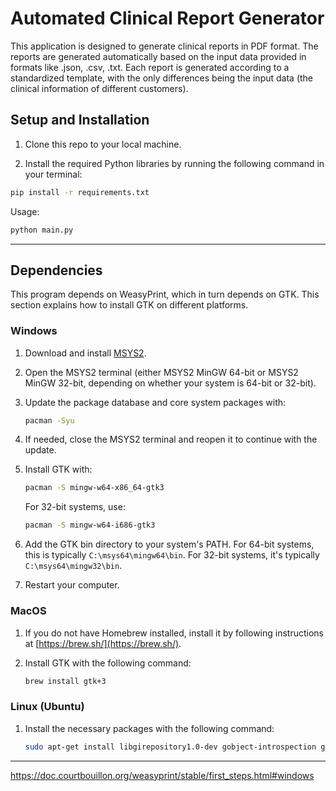 # Automated Clinical Report Generator

This application is designed to generate clinical reports in PDF format. The reports are generated automatically based on the input data provided in formats like .json, .csv, .txt. Each report is generated according to a standardized template, with the only differences being the input data (the clinical information of different customers).

## Setup and Installation

1. Clone this repo to your local machine.

2. Install the required Python libraries by running the following command in your terminal:

```bash
pip install -r requirements.txt
```

Usage:
```bash
python main.py
```

---

## Dependencies

This program depends on WeasyPrint, which in turn depends on GTK. This section explains how to install GTK on different platforms.

### Windows

1. Download and install [MSYS2](https://www.msys2.org/).

2. Open the MSYS2 terminal (either MSYS2 MinGW 64-bit or MSYS2 MinGW 32-bit, depending on whether your system is 64-bit or 32-bit).

3. Update the package database and core system packages with:

    ```bash
    pacman -Syu
    ```

4. If needed, close the MSYS2 terminal and reopen it to continue with the update.

5. Install GTK with:

    ```bash
    pacman -S mingw-w64-x86_64-gtk3
    ```

    For 32-bit systems, use:

    ```bash
    pacman -S mingw-w64-i686-gtk3
    ```

6. Add the GTK bin directory to your system's PATH. For 64-bit systems, this is typically `C:\msys64\mingw64\bin`. For 32-bit systems, it's typically `C:\msys64\mingw32\bin`.

7. Restart your computer.

### MacOS

1. If you do not have Homebrew installed, install it by following instructions at [https://brew.sh/](https://brew.sh/).

2. Install GTK with the following command:

    ```bash
    brew install gtk+3
    ```

### Linux (Ubuntu)

1. Install the necessary packages with the following command:

    ```bash
    sudo apt-get install libgirepository1.0-dev gobject-introspection gir1.2-gtk-3.0
    ```

---

https://doc.courtbouillon.org/weasyprint/stable/first_steps.html#windows
    